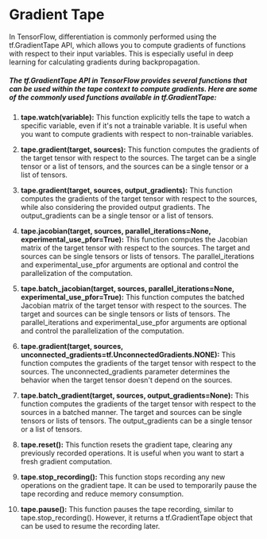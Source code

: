 # Gradient Tape
In TensorFlow, differentiation is commonly performed using the tf.GradientTape API, which allows you to compute gradients of functions with respect to their input variables. This is especially useful in deep learning for calculating gradients during backpropagation.

##### The tf.GradientTape API in TensorFlow provides several functions that can be used within the tape context to compute gradients. Here are some of the commonly used functions available in tf.GradientTape:

1. **tape.watch(variable):** This function explicitly tells the tape to watch a specific variable, even if it's not a trainable variable. It is useful when you want to compute gradients with respect to non-trainable variables.

2.  **tape.gradient(target, sources):** This function computes the gradients of the target tensor with respect to the sources. The target can be a single tensor or a list of tensors, and the sources can be a single tensor or a list of tensors.

3.  **tape.gradient(target, sources, output_gradients):** This function computes the gradients of the target tensor with respect to the sources, while also considering the provided output gradients. The output_gradients can be a single tensor or a list of tensors.

4. **tape.jacobian(target, sources, parallel_iterations=None, experimental_use_pfor=True):** This function computes the Jacobian matrix of the target tensor with respect to the sources. The target and sources can be single tensors or lists of tensors. The parallel_iterations and experimental_use_pfor arguments are optional and control the parallelization of the computation.

5. **tape.batch_jacobian(target, sources, parallel_iterations=None, experimental_use_pfor=True):** This function computes the batched Jacobian matrix of the target tensor with respect to the sources. The target and sources can be single tensors or lists of tensors. The parallel_iterations and experimental_use_pfor arguments are optional and control the parallelization of the computation.

6. **tape.gradient(target, sources, unconnected_gradients=tf.UnconnectedGradients.NONE):** This function computes the gradients of the target tensor with respect to the sources. The unconnected_gradients parameter determines the behavior when the target tensor doesn't depend on the sources.

7. **tape.batch_gradient(target, sources, output_gradients=None):** This function computes the gradients of the target tensor with respect to the sources in a batched manner. The target and sources can be single tensors or lists of tensors. The output_gradients can be a single tensor or a list of tensors.

8. **tape.reset():** This function resets the gradient tape, clearing any previously recorded operations. It is useful when you want to start a fresh gradient computation.

9. **tape.stop_recording():** This function stops recording any new operations on the gradient tape. It can be used to temporarily pause the tape recording and reduce memory consumption.

10. **tape.pause():** This function pauses the tape recording, similar to tape.stop_recording(). However, it returns a tf.GradientTape object that can be used to resume the recording later.

